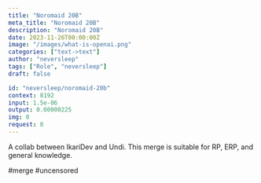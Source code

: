 ```yaml
---
title: "Noromaid 20B"
meta_title: "Noromaid 20B"
description: "Noromaid 20B"
date: 2023-11-26T00:00:00Z
image: "/images/what-is-openai.png"
categories: ["text->text"]
author: "neversleep"
tags: ["Role", "neversleep"]
draft: false

id: "neversleep/noromaid-20b"
context: 8192
input: 1.5e-06
output: 0.00000225
img: 0
request: 0
---
```


A collab between IkariDev and Undi. This merge is suitable for RP, ERP, and general knowledge.

#merge #uncensored

